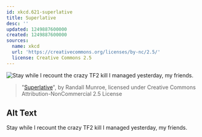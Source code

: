 ```yaml
---
id: xkcd.621-superlative
title: Superlative
desc: ''
updated: 1249887600000
created: 1249887600000
sources:
  name: xkcd
  url: 'https://creativecommons.org/licenses/by-nc/2.5/'
  license: Creative Commons 2.5
---
```

![Stay while I recount the crazy TF2 kill I managed yesterday, my friends.](https://imgs.xkcd.com/comics/superlative.png)
> "[Superlative](https://xkcd.com/621/)", by Randall Munroe, licensed under Creative Commons Attribution-NonCommercial 2.5 License

## Alt Text
Stay while I recount the crazy TF2 kill I managed yesterday, my friends.
